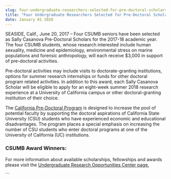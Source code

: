 ```yaml
---
slug: four-undergraduate-researchers-selected-for-pre-doctoral-scholarships
title: "Four Undergraduate Researchers Selected for Pre-Doctoral Scholarships"
date: January 01 2020
---
```


 
<p>
  SEASIDE, Calif., June 20, 2017 – Four CSUMB seniors have been selected as
  Sally Casanova Pre-Doctoral Scholars for the 2017-18 academic year. The four
  CSUMB students, whose research interested include human sexuality, medicine
  and epidemiology, environmental stress on marine populations and forensic
  anthropology, will each receive $3,000 in support of pre-doctoral activities.
</p>
<p>
  Pre-doctoral activities may include visits to doctorate-granting institutions,
  options for summer research internships or funds for other doctoral program
  related activities. In addition to this award, each Sally Casanova Scholar
  will be eligible to apply for an eight-week summer 2018 research experience at
  a University of California campus or other doctoral-granting institution of
  their choice.
</p>
<p>
  The
  <a href="https://www.calstate.edu/predoc/apply/"
    >California Pre-Doctoral Program</a
  >
  is designed to increase the pool of potential faculty by supporting the
  doctoral aspirations of California State University (CSU) students who have
  experienced economic and educational disadvantages. The program places a
  special emphasis on increasing the number of CSU students who enter doctoral
  programs at one of the University of California (UC) institutions.
</p>
<h3>CSUMB Award Winners:</h3>
<p>
  For more information about available scholarships, fellowships and awards
  please visit the
  <a href="https://csumb.edu/uroc/research-funding"
    >Undergraduate Research Opportunities Center page.</a
  >
</p>
```
